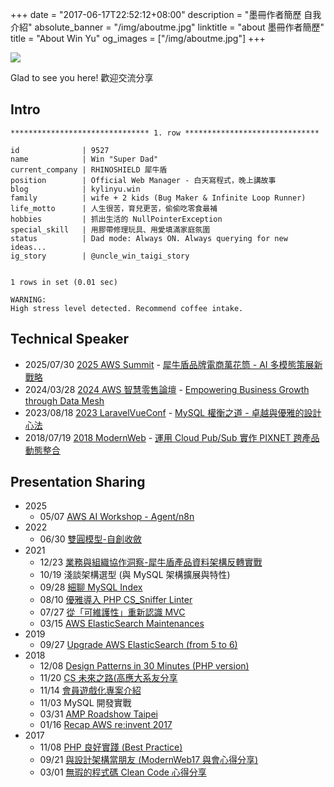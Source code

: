 +++
date = "2017-06-17T22:52:12+08:00"
description = "墨冊作者簡歷 自我介紹"
absolute_banner = "/img/aboutme.jpg"
linktitle = "about 墨冊作者簡歷"
title = "About Win Yu"
og_images = ["/img/aboutme.jpg"]
+++

<img src="/img/aboutme.jpg">

<br>

Glad to see you here!  歡迎交流分享

## Intro

```shell
******************************* 1. row ******************************

id              | 9527
name            | Win "Super Dad"
current_company | RHINOSHIELD 犀牛盾
position        | Official Web Manager - 白天寫程式，晚上講故事
blog            | kylinyu.win
family          | wife + 2 kids (Bug Maker & Infinite Loop Runner)
life_motto      | 人生很苦，育兒更苦，偷偷吃零食最補
hobbies         | 抓出生活的 NullPointerException
special_skill   | 用膠帶修理玩具、用愛填滿家庭氛圍
status          | Dad mode: Always ON. Always querying for new ideas...
ig_story        | @uncle_win_taigi_story


1 rows in set (0.01 sec)

WARNING:
High stress level detected. Recommend coffee intake.
```



## Technical Speaker
- 2025/07/30 [2025 AWS Summit](https://aws.amazon.com/tw/events/summits/taipei/2025-startup-day/) - [犀牛盾品牌電商萬花筒 - AI 多模態策展新戰略](https://docs.google.com/presentation/d/1QYHUGDF_F8RHCI7R09ix_ZEMUAJrDTtpYN5-lKuVAOs/edit?usp=sharing)
- 2024/03/28 [2024 AWS 智慧零售論壇](https://aws.amazon.com/tw/events/retail/) - [Empowering Business Growth through Data Mesh](https://docs.google.com/presentation/d/1f8OrSbi21A2N1rb17U38_WOQC6z_q8qbCtjSi_wys38/edit?usp=sharing)
- 2023/08/18 [2023 LaravelVueConf](https://laravelconf.tw/agendas) - [MySQL 權衡之道 - 卓越與優雅的設計心法](https://gamma.app/docs/MySQL--irlgih1wb767azi)
- 2018/07/19 [2018 ModernWeb](https://modernweb.tw/2018/) - [運用 Cloud Pub/Sub 實作 PIXNET 跨產品動態整合](https://docs.google.com/presentation/d/1nMIuYPdR-UCEef9Bw7iEpItucpILt-XKiYlGdr5201o/edit?usp=sharing)

## Presentation Sharing
- 2025
    - 05/07 [AWS AI Workshop - Agent/n8n](https://drive.google.com/file/d/1cLxIPJXgygQJVNAJcpnVvyq_kSg3Ewg5/view?usp=drive_link)
- 2022
    - 06/30 [雙圓模型-自創收斂](https://docs.google.com/presentation/d/1c-iWMr2k4r8Cu_hj86-8thqSncRGhJDCf_TwTyM_TRo/edit?usp=sharing)
- 2021
    - 12/23 [業務與組織協作洞察-犀牛盾產品資料架構反轉實戰](https://docs.google.com/presentation/d/1ivctmnpfnA9T6bq_Y-1zVuznD_418Bv7vaZyS-ZdsuU/edit?usp=sharing)
    - 10/19 淺談架構選型 (與 MySQL 架構擴展與特性)
    - 09/28 [細聊 MySQL Index](https://docs.google.com/presentation/d/1r3ZhuNqI2r_DYqs07ogMr2WeR6dtCJK2rVuTWZT1YVU/edit?usp=sharing)
    - 08/10 [優雅導入 PHP CS_Sniffer
        Linter](https://docs.google.com/presentation/d/1WQLf2V3YXOyYeFATna2-TXaghw0wWR2xP4XtufiffGc/edit#slide=id.p)
    - 07/27 [從「可維護性」重新認識
        MVC](https://docs.google.com/presentation/d/18QKYL_rIGfQ12w_elE62ic_84eygHm2AAkGjYRSJeHE/edit#slide=id.ge63a66cb04_0_198)
    - 03/15 [AWS ElasticSearch
        Maintenances](https://docs.google.com/presentation/d/1bvNImAWDpr4lX8WzIBzR_CHuQPlUF5cxUFHudWQJcIo/edit?usp=sharing)
- 2019
    - 09/27 [Upgrade AWS ElasticSearch (from 5 to 6)](https://docs.google.com/presentation/d/1uvLR957AQFdufxgs5GD3XjlJ7keeUWvNkcFkOGiSlVs/edit?usp=sharing)
- 2018
    - 12/08 [Design Patterns in 30 Minutes (PHP version)](https://docs.google.com/presentation/d/1Cv-8ohmXZTMMClJGCzcyXTho0tnB7IepDdifWymmGPE/edit#slide=id.g35f391192_00)
    - 11/20 [CS 未來之路(高應大系友分享](https://docs.google.com/presentation/d/1J-sIXys50V2mXpFWKt5H2DhNhtjSObbrZ3WdBplDjQw/edit#slide=id.g4807fa89c5_0_0)
    - 11/14 [會員遊戲化專案介紹](https://docs.google.com/presentation/d/1ehiADOC82iVrBke49bS6GAyC4J5ZwwuwVik9f0Zmuuc/edit?usp=sharing)
    - 11/03 MySQL 開發實戰
    - 03/31 [AMP Roadshow Taipei](https://www.slideshare.net/kylinfish/amp-roadshow-taipei)
    - 01/16 [Recap AWS re:invent 2017](https://www.slideshare.net/kylinfish/easy-to-recap-aws-reinvent-2017)
- 2017
    - 11/08 [PHP 良好實踐 (Best Practice)](https://www.slideshare.net/kylinfish/php-best-practice-81744253)
    - 09/21 [與設計架構當朋友 (ModernWeb17 與會心得分享)](https://www.slideshare.net/kylinfish/ss-80020439)
    - 03/01 [無瑕的程式碼 Clean Code 心得分享](https://www.slideshare.net/kylinfish/clean-code-72688451)
